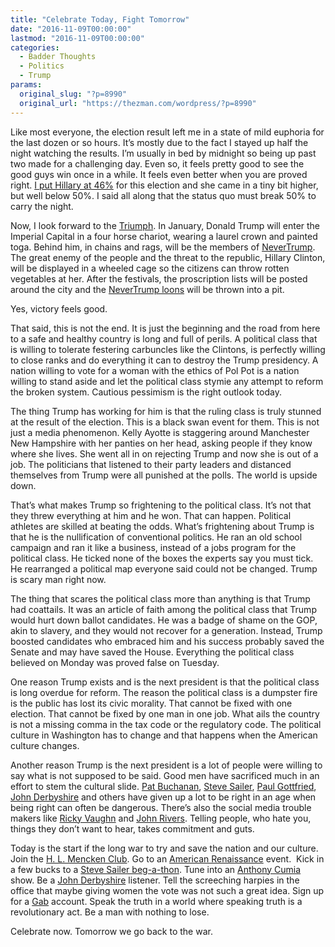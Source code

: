 ```yaml
---
title: "Celebrate Today, Fight Tomorrow"
date: "2016-11-09T00:00:00"
lastmod: "2016-11-09T00:00:00"
categories:
  - Badder Thoughts
  - Politics
  - Trump
params:
  original_slug: "?p=8990"
  original_url: "https://thezman.com/wordpress/?p=8990"
---
```


Like most everyone, the election result left me in a state of mild
euphoria for the last dozen or so hours. It’s mostly due to the fact I
stayed up half the night watching the results. I’m usually in bed by
midnight so being up past two made for a challenging day. Even so, it
feels pretty good to see the good guys win once in a while. It feels
even better when you are proved right.
<a href="http://thezman.com/wordpress/?p=7596" target="_blank">I put
Hillary at 46%</a> for this election and she came in a tiny bit higher,
but well below 50%. I said all along that the status quo must break 50%
to carry the night.

Now, I look forward to the
<a href="https://www.youtube.com/watch?v=4zGxi-7xDDw"
target="_blank">Triumph</a>. In January, Donald Trump will enter the
Imperial Capital in a four horse chariot, wearing a laurel crown and
painted toga. Behind him, in chains and rags, will be the members of
<a href="https://www.facebook.com/nevertrump16/"
target="_blank">NeverTrump</a>. The great enemy of the people and the
threat to the republic, Hillary Clinton, will be displayed in a wheeled
cage so the citizens can throw rotten vegetables at her. After the
festivals, the proscription lists will be posted around the city and the
<a
href="http://www.nationalreview.com/article/430137/donald-trump-conservative-movement-menace"
target="_blank">NeverTrump loons</a> will be thrown into a pit.

Yes, victory feels good.

That said, this is not the end. It is just the beginning and the road
from here to a safe and healthy country is long and full of perils. A
political class that is willing to tolerate festering carbuncles like
the Clintons, is perfectly willing to close ranks and do everything it
can to destroy the Trump presidency. A nation willing to vote for a
woman with the ethics of Pol Pot is a nation willing to stand aside and
let the political class stymie any attempt to reform the broken system.
Cautious pessimism is the right outlook today.

The thing Trump has working for him is that the ruling class is truly
stunned at the result of the election. This is a black swan event for
them. This is not just a media phenomenon. Kelly Ayotte is staggering
around Manchester New Hampshire with her panties on her head, asking
people if they know where she lives. She went all in on rejecting Trump
and now she is out of a job. The politicians that listened to their
party leaders and distanced themselves from Trump were all punished at
the polls. The world is upside down.

That’s what makes Trump so frightening to the political class. It’s not
that they threw everything at him and he won. That can happen. Political
athletes are skilled at beating the odds. What’s frightening about Trump
is that he is the nullification of conventional politics. He ran an old
school campaign and ran it like a business, instead of a jobs program
for the political class. He ticked none of the boxes the experts say you
must tick. He rearranged a political map everyone said could not be
changed. Trump is scary man right now.

The thing that scares the political class more than anything is that
Trump had coattails. It was an article of faith among the political
class that Trump would hurt down ballot candidates. He was a badge of
shame on the GOP, akin to slavery, and they would not recover for a
generation. Instead, Trump boosted candidates who embraced him and his
success probably saved the Senate and may have saved the
House. Everything the political class believed on Monday was proved
false on Tuesday.

One reason Trump exists and is the next president is that the political
class is long overdue for reform. The reason the political class is a
dumpster fire is the public has lost its civic morality. That cannot be
fixed with one election. That cannot be fixed by one man in one job.
What ails the country is not a missing comma in the tax code or the
regulatory code. The political culture in Washington has to change and
that happens when the American culture changes.

Another reason Trump is the next president is a lot of people were
willing to say what is not supposed to be said. Good men have sacrificed
much in an effort to stem the cultural slide.
<a href="http://buchanan.org/blog/" target="_blank">Pat Buchanan</a>,
<a href="http://www.unz.com/isteve/" target="_blank">Steve Sailer</a>,
<a href="http://www.unz.com/author/paul-gottfried/" target="_blank">Paul
Gottfried</a>, <a href="http://www.vdare.com/users/john-derbyshire"
target="_blank">John Derbyshire</a> and others have given up a lot to be
right in an age when being right can often be dangerous. There’s also
the social media trouble makers like
<a href="https://twitter.com/ReturnofRV" target="_blank">Ricky
Vaughn</a> and
<a href="https://twitter.com/JohnRiversToo" target="_blank">John
Rivers</a>. Telling people, who hate you, things they don’t want to
hear, takes commitment and guts.

Today is the start if the long war to try and save the nation and our
culture. Join the
<a href="http://hlmenckenclub.org/" target="_blank">H. L. Mencken
Club</a>. Go to an
<a href="http://www.amren.com/" target="_blank">American Renaissance</a>
event.  Kick in a few bucks to a <a
href="http://www.unz.com/isteve/thanks-to-everybody-for-your-support-over-the-years/"
target="_blank">Steve Sailer beg-a-thon</a>. Tune into an
<a href="https://www.compoundmedia.com/" target="_blank">Anthony
Cumia</a> show. Be a
<a href="http://www.vdare.com/radios" target="_blank">John
Derbyshire</a> listener. Tell the screeching harpies in the office that
maybe giving women the vote was not such a great idea. Sign up for a
<a href="https://gab.ai/" target="_blank">Gab</a> account. Speak the
truth in a world where speaking truth is a revolutionary act. Be a man
with nothing to lose.

Celebrate now. Tomorrow we go back to the war.
